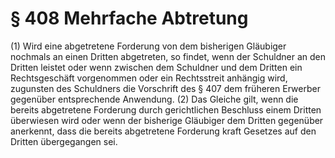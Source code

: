 # § 408 Mehrfache Abtretung
(1) Wird eine abgetretene Forderung von dem bisherigen Gläubiger nochmals an einen Dritten abgetreten, so findet, wenn der Schuldner an den Dritten leistet oder wenn zwischen dem Schuldner und dem Dritten ein Rechtsgeschäft vorgenommen oder ein Rechtsstreit anhängig wird, zugunsten des Schuldners die Vorschrift des § 407 dem früheren Erwerber gegenüber entsprechende Anwendung.
(2) Das Gleiche gilt, wenn die bereits abgetretene Forderung durch gerichtlichen Beschluss einem Dritten überwiesen wird oder wenn der bisherige Gläubiger dem Dritten gegenüber anerkennt, dass die bereits abgetretene Forderung kraft Gesetzes auf den Dritten übergegangen sei.